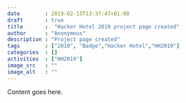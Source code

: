 ```yaml
---
date        : 2019-02-15T13:37:47+01:00
draft       : true
title       :  "Hacker Hotel 2019 project page created"
author      : "Anonymous"
description : "Project page created"
tags        : ["2019", "Badge","Hacker Hotel","HH2019"]
categories  : []
activities  : ["HH2019"]
image_src   : ""
image_alt   : ""
---
```


Content goes here.
